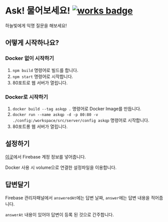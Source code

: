 # Ask! 물어보세요! [![works badge](https://cdn.rawgit.com/nikku/works-on-my-machine/v0.2.0/badge.svg)](https://github.com/nikku/works-on-my-machine)
하늘빛에게 익명 질문을 해보세요!

## 어떻게 시작하나요?

### Docker 없이 시작하기
1. `npm build` 명령어로 빌드를 합니다.
2. `npm start` 명령어로 시작합니다.
3. 80포트로 웹 서버가 열립니다.

### Docker로 시작하기
1. `docker build --tag askqp .` 명령어로 Docker Image를 만듭니다.
2. `docker run --name askqp -d -p 80:80 -v ./config:/workspace/src/server/config askqp` 명령어로 시작합니다.
3. 80포트롱 웹 서버가 열립니다.

## 설정하기
[이곳](https://github.com/SkyLightQP/Ask/blob/master/src/server/config/config.ts)에서 Firebase 계정 정보를 넣어줍니다.

Docker 사용 시 volume으로 연결한 설정파일을 이용합니다.

## 답변달기
Firebase 관리자패널에서 `answeredAt`에는 답변 날짜, `answer`에는 답변 내용을 적어줍니다.

`answerAt` 내용이 있어야 답변이 등록 된 것으로 간주합니다.
